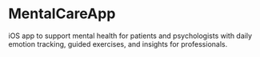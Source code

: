 # MentalCareApp
iOS app to support mental health for patients and psychologists with daily emotion tracking, guided exercises, and insights for professionals.
